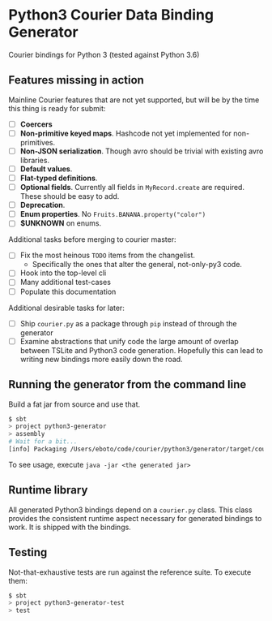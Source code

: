 Python3 Courier Data Binding Generator
==============================================

Courier bindings for Python 3 (tested against Python 3.6)

Features missing in action
--------------------------

Mainline Courier features that are not yet supported, but will be by the time
this thing is ready for submit:
  - [ ] **Coercers**
  - [ ] **Non-primitive keyed maps**. Hashcode not yet implemented for
        non-primitives.
  - [ ] **Non-JSON serialization**. Though avro should be trivial with existing
        avro libraries.
  - [ ] **Default values**.
  - [ ] **Flat-typed definitions**.
  - [ ] **Optional fields**. Currently all fields in `MyRecord.create` are
        required. These should be easy to add.
  - [ ] **Deprecation**.
  - [ ] **Enum properties**. No `Fruits.BANANA.property("color")`
  - [ ] **$UNKNOWN** on enums.
  
Additional tasks before merging to courier master:
  - [ ] Fix the most heinous `TODO` items from the changelist.
    - Specifically the ones that alter the general, not-only-py3 code.
  - [ ] Hook into the top-level cli
  - [ ] Many additional test-cases
  - [ ] Populate this documentation
  
Additional desirable tasks for later:
  - [ ] Ship `courier.py` as a package through `pip` instead of through the
        generator
  - [ ] Examine abstractions that unify code the large amount of overlap between TSLite and Python3 code generation.
        Hopefully this can lead to writing new bindings more easily down the road.
  
Running the generator from the command line
-------------------------------------------

Build a fat jar from source and use that. 

```bash
$ sbt
> project python3-generator
> assembly
# Wait for a bit...
[info] Packaging /Users/eboto/code/courier/python3/generator/target/courier-python3-generator-2.0.8.jar ...
```

To see usage, execute `java -jar <the generated jar>`

Runtime library
---------------

All generated Python3 bindings depend on a `courier.py` class. This class provides the consistent
runtime aspect necessary for generated bindings to work. It is shipped with the bindings.

Testing
-------

Not-that-exhaustive tests are run against the reference suite. To execute them:

```bash
$ sbt
> project python3-generator-test
> test
```
